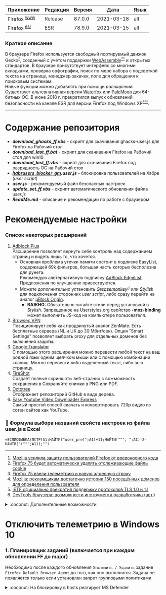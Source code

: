 [License]: //creativecommons.org/licenses/by-nc-sa/4.0/deed.ru

|Приложение|Редакция|Версия|Дата|Язык
|:--- |:--- |:--- |:---:|:--- 
|Firefox <sup>[www]</sup>|Release|87.0.0|2021-03-18|all
|Firefox <sup>[esr]</sup>|ESR|78.9.0|2021-03-15|all

[www]: //mozilla.org/ru/firefox/all/#product-desktop-release "Site"
[esr]: //mozilla.org/ru/firefox/all/#product-desktop-esr "Extended support"

### Краткое описание

В браузере Firefox используется свободный портируемый движок Gecko<sup>[*]</sup>, созданный с учётом поддержки 
[WebAssembly]<sup>[**]</sup> и открытых стандартов. В браузере присутствует интерфейс со многими вкладками, 
проверка орфографии, поиск по мере набора с подсветкой текста на странице, менеджер закачек, поле для 
обращения к поисковым системам.  
Новые функции можно добавлять при помощи *расширений*.  
Существует альтернативная версия [Waterfox] или [PaleMoon] для 64-битных ОС. В июне 2018 г. прекратился выпуск 
обновлений безопасности на канале ESR для версии Firefox под Windows XP<sup>[***]</sup>. 

[*]: //habr.com/post/313820/ "Rust > Servo > Quantum"
[**]: //habr.com/post/402173/ "wasm - низкоуровневый ЯП, выполняющийся в браузере"
[***]: //habr.com/post/407239/
[FF75 под Win10]: //habr.com/post/496618/
[WebAssembly]: //habr.com/post/428347/ "RU, 2018-10-31"
[Waterfox]: //www.waterfoxproject.org/ "браузер с поддержкой XUL-расширений"
[PaleMoon]: //www.palemoon.org/ "браузер с поддержкой XUL-расширений"

---
# Содержание репозитория

- ***download_ghacks_ff.vbs*** - скрипт для скачивания ghacks-user.js для Firefox на Рабочий стол
- ***download_last_ff.bat*** - скрипт для скачивания Firefox на Рабочий стол для win10
- ***download_last_ff.vbs*** - скрипт для скачивания Firefox под разрядность ОС на Рабочий стол
- ***[habrusers_blocker_gm].user.js*** - блокировка пользователей на Хабре (*user script*)
- ***user.js*** - рекомендуемый файл безопасных настроек
- ***update_set_ff.vbs*** - скрипт автоматического обновления файла *user.js*
- ***ReadMe.md*** - описание и рекомендации по работе с браузером

[habrusers_blocker_gm]: //github.com/bopoh13/docs/raw/master/vendor/firefox/habrusers_blocker_gm.user.js


# Рекомендуемые настройки

### Список некоторых расширений

1. [Adblock Plus]  
	Расширение позволяет вернуть себе контроль над содержанием страниц и видеть лишь то, что хочется.
	- Основная проблема утечки памяти состоит в подписке EasyList, содержащей 69k фильтров, большая часть 
		которых бесполезна для рунета.  
		Рекомендую альтернативную подписку [AdBlock EdgeList]. Предложения по улучшению привествуются.
	- Можете дополнительно установить *[Greasemonkey]*<sup>[:(]</sup> или ~~*[Stylish]*~~ для подключения сторонних *user 
		script*, либо сразу перейти на аналог [µBlock Origin].  
		- **ВАЖНО:** Обязательно читайте стили перед установкой в *Stylish*. Запрещенное 
			на Userstyles.org свойство **-moz-binding** может выполнить JS-код на компьютере 
			пользователя.
2. [Browsec VPN]  
	Позиционирует себя как продвинутый аналог ZenMate. Есть бесплатные сервера (NL и UK до 30 Мбит/сек). 
	Опция "Smart Settings" позволяет выбрать proxy для отдельных доменов без включения защиты.
3. ~~[Google Translator]~~  
	С помощью этого расширения можно перевести любой текст на ваш родной язык одним щелчком мыши 
	или с помощью комбинации клавиш. Можно перевести либо выделенный текст, либо всю страницу.
4. [FireShot]  
	Создаёт полные скриншоты веб-страниц с вожможность сохранения в Сохраняйте снимки в PNG или PDF.
5. [Octotree]  
	Отображает репозиторий GitHub в виде дерева.
6. [Easy Youtube Video Downloader Express]  
	Самый простой способ скачать и конвертировать 720p видео из сотен сайтов как YouTube.

[:(]: //github.com/greasemonkey/greasemonkey/issues/2733/
[Adblock Plus]: //addons.mozilla.org/firefox/addon/1865/
[AdBlock EdgeList]: #Ссылка-на-подписку-abp-edgelist "Ctrl+Shift+I"
[Browsec VPN]: //addons.mozilla.org/firefox/addon/603434/
[Canvas]: //habr.com/post/357238/#comment_11221142 "SHA-256"
[CanvasBlocker]: //addons.mozilla.org/firefox/addon/534930/
[Easy Youtube Video Downloader Express]: //addons.mozilla.org/firefox/addon/463677/
[FireShot]: //addons.mozilla.org/firefox/addon/5648/ "Замена скриншотам Firefox"
[Google Translator]: //addons.mozilla.org/firefox/addon/46308/ "2018-11-29: Гугл изменил интерфейс"
[Greasemonkey]: //addons.mozilla.org/firefox/addon/748/ "Движок для запуска UserJS"
[Octotree]: //addons.mozilla.org/firefox/addon/512640/
[Stylish]: //github.com/The-OP/Fox/commit/370229fe "Меняет внешний вид сайтов согласно UserCSS"
[µBlock Origin]: //addons.mozilla.org/firefox/addon/607454/

### :ice_cube: Формула выбора названий свойств настроек из файла user.js в Excel

`=ЕСЛИОШИБКА(ПСТР(A1;НАЙТИ("user_pref";A1)+11;НАЙТИ(""", ";A1)-2-НАЙТИ("(""";A1));"")`

---
<!-- <details>
<summary>:coconut: Ссылка на подписку ABP EdgeList</summary><br />

Подписку можно подключить в настройках расширения "*<kbd>ЛКМ</kbd> по значку -> Настройки -> Расширенные -> 
Добавить список фильтра посредством URL*" указав путь к файлу в ветке репозитория **adblock**:

`https://github.com/bopoh13/docs/raw/adblock/vendor/firefox/adblockedge.txt`
#

</details> -->

1. [Mozilla усилила защиту пользователей Firefox от вредоносного кода](//habr.com/news/t/471602/ "RU, 2019-10-15")
2. [Firefox 75 будет автоматически удалять отслеживающие файлы cookie](//habr.com/news/t/491152/ "RU, 2020-03-05")
3. [Firefox 75 ввели телеметрию и новую адресную строку](//habr.com/news/t/496618/ "RU, 2020-04-10")
4. [Mozilla: рекламщикам достаточно истории 150 посещённых доменов для определения пользователя](//habr.com/news/t/517384/ "RU, 2020-09-01")
5. [IETF официально прекратил поддержку протоколов TLS 1.0 и 1.1](//habr.com/post/548832/ "RU, 2021-03-24")
6. [DevTools браузера: возможности инструмента разработчика (авт.)](//habr.com/post/548898/ "RU, 2021-04-05")

<details>
<summary>:coconut: Дополнительные возможности</summary><br />

- Проверка [FingerPrint]

Справа в адресной строке появляется значок-книга "Включить Вид для чтения `[F9]`". В данном режиме просмотра 
удобно отправлять страницу на печать без оформления, можно воспроизводить текст [голосом] (для Windows 7 
заявленная Speech Platform не работает, поэтому устанавливать надо [RHVoice] + TTS к нему).  
MS Word имеет функцию воспроизведения текста (в "*Настройках ленты*" в списке "*Команды не на ленте*" 
команда "*Проговорить*").

[FingerPrint]: //amiunique.org "2018-12-07: https://habr.com/post/432296/#comment_19469322"
[голосом]: //support.mozilla.org/ru/kb/otvet-na-forume-ustanovka-golosov-dlya-windows-10
[RHVoice]: //tiflohelp.ru/synthesizers/sapi-5/rhvoice-sapi5.html

</details>

# Отключить телеметрию в Windows 10

### 1. Планировщик заданий (включается при каждом обновлении FF до major)

Необходимо после каждого обновления `Отключить / Удалить` задание `Firefox Default Browser Agent`
до того, как оно выполнится. Задача не появляется только если установлен запрет групповыми политиками.

<details>
<summary>:coconut: На блокировку в hosts реагирует MS Defender</summary><br />

- www&shy;.microsoft.com
- microsoft.com
- telemetry.microsoft.com
- wns.notify.windows.com.akadns.net
- v10-win.vortex.data.microsoft.com.akadns.net
- us.vortex-win.data.microsoft.com
- us-v10.events.data.microsoft.com
- urs.microsoft.com.nsatc.net
- watson.telemetry.microsoft.com
- watson.ppe.telemetry.microsoft.com
- vsgallery.com
- watson.live.com
- watson.microsoft.com
- telemetry.remoteapp.windowsazure.com
- telemetry.urs.microsoft.com

</details>

#
